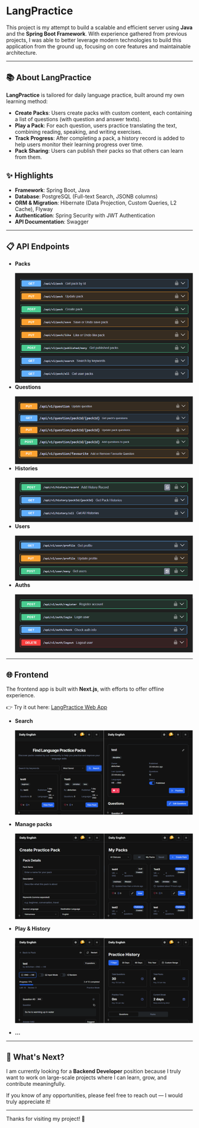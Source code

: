 # LangPractice

This project is my attempt to build a scalable and efficient server using **Java** and the **Spring Boot Framework**. With experience gathered from previous projects, I was able to better leverage modern technologies to build this application from the ground up, focusing on core features and maintainable architecture.

---

## 📚 About LangPractice

**LangPractice** is tailored for daily language practice, built around my own learning method:

- **Create Packs**: Users create packs with custom content, each containing a list of questions (with question and answer texts).
- **Play a Pack**: For each question, users practice translating the text, combining reading, speaking, and writing exercises.
- **Track Progress**: After completing a pack, a history record is added to help users monitor their learning progress over time.
- **Pack Sharing**: Users can publish their packs so that others can learn from them.

## ✨ Highlights

- **Framework**: Spring Boot, Java
- **Database**: PostgreSQL (Full-text Search, JSONB columns)
- **ORM & Migration**: Hibernate (Data Projection, Custom Queries, L2 Cache), Flyway
- **Authentication**: Spring Security with JWT Authentication
- **API Documentation**: Swagger

---

## 📋 API Endpoints

- **Packs**<br /><br />
  ![pack apis](./images/api/pack.png)<br />
- **Questions**<br /><br />
  ![question apis](./images/api/question2.png)<br />
- **Histories**<br /><br />
  ![history apis](./images/api/history.png)<br />
- **Users**<br /><br />
  ![user apis](./images/api/user.png)<br />
- **Auths**<br /><br />
  ![auth apis](./images/api/auth.png)<br />

---

## 🌐 Frontend

The frontend app is built with **Next.js**, with efforts to offer offline experience.

👉 Try it out here: [LangPractice Web App](https://langpractice.vercel.app)

- **Search**<br /><br />
  ![search](./images/app/search.png)<br />

- **Manage packs**<br /><br />
  ![create](./images/app/create.png)<br />

- **Play & History**<br /><br />
  ![play](./images/app/practice.png)<br />

- **...**<br />

---

## 🚀 What's Next?

I am currently looking for a **Backend Developer** position because I truly want to work on large-scale projects where I can learn, grow, and contribute meaningfully.

If you know of any opportunities, please feel free to reach out — I would truly appreciate it!

---

Thanks for visiting my project! 🙌
